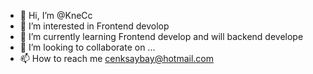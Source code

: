 - 👋 Hi, I’m @KneCc
- 👀 I’m interested in Frontend devolop
- 🌱 I’m currently learning Frontend develop and will backend develope
- 💞️ I’m looking to collaborate on ...
- 📫 How to reach me cenksaybay@hotmail.com

<!---
KneCc/KneCc is a ✨ special ✨ repository because its `README.md` (this file) appears on your GitHub profile.
You can click the Preview link to take a look at your changes.
--->
